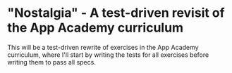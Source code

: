 # "Nostalgia" - A test-driven revisit of the App Academy curriculum

This will be a test-driven rewrite of exercises in the App Academy curriculum,
where I'll start by writing the tests for all exercises before writing them to
pass all specs.